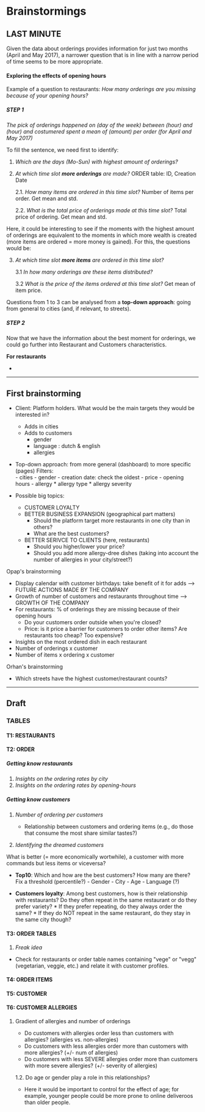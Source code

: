 # Brainstormings

## LAST MINUTE

Given the data about orderings provides information for just two months (April and May 2017), a narrower question that is in line with a narrow period of time seems to be more appropriate. 

#### Exploring the effects of opening hours

Example of a question to restaurants: _How many orderings are you missing because of your opening hours?_

##### STEP 1

_The pick of orderings happened on (day of the week) between (hour) and (hour) and costumered spent a mean of (amount) per order (for April and May 2017)_

To fill the sentence, we need first to identify:

1. _Which are the days (Mo-Sun) with highest amount of orderings?_

2. _At which time slot **more orderings** are made?_ ORDER table: ID, Creation Date

    2.1. _How many items are ordered in this time slot?_ Number of items per order. Get mean and std.
  
    2.2. _What is the total price of orderings made at this time slot?_ Total price of ordering. Get mean and std.

Here, it could be interesting to see if the moments with the highest amount of orderings are equivalent to the moments in which more wealth is created (more items are ordered = more money is gained). For this, the questions would be:

3. _At which time slot **more items** are ordered in this time slot?_ 

    3.1 _In how many orderings are these items distributed?_
  
    3.2 _What is the price of the items ordered at this time slot?_ Get mean of item price.

Questions from 1 to 3 can be analysed from a **top-down approach**: going from general to cities (and, if relevant, to streets).

##### STEP 2

Now that we have the information about the best moment for orderings, we could go further into Restaurant and Customers characteristics. 

**For restaurants**

- 


___

## First brainstorming

* Client: Platform holders. 
	What would be the main targets they would be interested in?
	- Adds in cities
	- Adds to customers
		- gender
		- language : dutch & english
		- allergies 

* Top-down approach: from more general (dashboard) to more specific (pages)
	Filters:	
		- cities
		- gender
		- creation date: check the oldest
		- price 
		- opening hours
		- allergy
			* allergy type
			* allergy severity

* Possible big topics:
	- CUSTOMER LOYALTY
	- BETTER BUSINESS EXPANSION (geographical part matters)
		* Should the platform target more restaurants in one city than in others?
		* What are the best customers?
	- BETTER SERIVCE TO CLIENTS (here, restaurants)
		* Should you higher/lower your price?
		* Should you add more allergy-dree dishes (taking into account the number of allergies in your city/street?)

Opap's brainstorming

- Display calendar with customer birthdays: take benefit of it for adds --> FUTURE ACTIONS MADE BY THE COMPANY
- Growth of number of customers and restaurants throughout time --> GROWTH OF THE COMPANY
- For restaurants: % of orderings they are missing because of their opening hours
	* Do your customers order outside when you're closed?
	* Price: is it price a barrier for customers to order other items? Are restaurants too cheap? Too expensive?
- Insights on the most ordered dish in each restaurant
- Number of orderings x customer
- Number of items x ordering x customer

Orhan's brainstorming

- Which streets have the highest customer/restaurant counts?

___

## Draft 

### TABLES

#### T1: RESTAURANTS

#### T2: ORDER

##### Getting know restaurants

1. _Insights on the ordering rates by city_
2. _Insights on the ordering rates by opening-hours_


##### Getting know customers
1. _Number of ordering per customers_
   
    - Relationship between customers and ordering items (e.g., do those that consume the most share similar tastes?)
    

2. _Identifying the dreamed customers_

What is better (= more economically wortwhile), a customer with more commands but less items or viceversa?
    
- **Top10**: Which and how are the best customers? How many are there? Fix a threshold (percentile?)
        - Gender
        - City
        - Age
        - Language (?)
    
- **Customers loyalty**: Among best customers, how is their relationship with restaurants? Do they often repeat in the same restaurant or do they prefer variety? 
        * If they prefer repeating, do they always order the same?
        * If they do NOT repeat in the same restaurant, do they stay in the same city though?

   
#### T3: ORDER TABLES

1. _Freak idea_

- Check for restaurants or order table names containing "vege" or "vegg" (vegetarian, veggie, etc.) and relate it with customer profiles.

#### T4: ORDER ITEMS


#### T5: CUSTOMER

#### T6: CUSTOMER ALLERGIES

1. Gradient of allergies and number of orderings
    - Do customers with allergies order less than customers with allergies? (allergies vs. non-allergies)
    - Do customers with less allergies order more than customers with more allergies? (+/- num of allergies)
    - Do customers with less SEVERE allergies order more than customers with more severe allergies? (+/- severity of allergies)
    
    1.2. Do age or gender play a role in this relationships? 
    - Here it would be important to control for the effect of age; for example, younger people could be more prone to online deliveroos than older people. 
